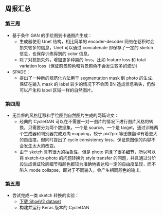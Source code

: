 ## 周报汇总

### 第三周

- 基于条件 GAN 的手绘图到卡通图片生成：
  - 生成器使用 Unet 结构，相比简单的 encoder-decoder 网络在卷积时会损失较多的信息，Unet 可以通过 concatenate 即保存了一定的 sketch 信息，也保存训练得到的 color 信息。
  - 除了对抗损失外，增加更多种类的 loss，比如 feature loss 和  total variation loss（保证前景颜色和背景颜色不会发生较多的波动）
- SPADE：
  - 提出了一种新的规范化方法用于 segmentation mask 到 photo 的生成，保证在输入 mask 的 label 较少的情况下不会因 BN 造成信息丢失，仍然可以产生和 label 区域一样的自然图片。



### 第四周

- 无监督的风格迁移和手绘图到自然图片生成的两篇论文：
  - 经典的 CycleGAN 可以在不需要一对一图片的情况下进行图片风格的转换，只需要分为两个数据集，一个是 source，一个是 target，通过训练两个生成器和判别器完成双向 mapping，较于 pix2pix 等图像翻译有着更大的自由度。但同时提出了 cycle consistency loss，保证原图像的内容不会发生太大的改变。
  - 由于 sketch 具有很大的抽象性，但是 photo 包含了很多细节，所以可以将 sketch-to-photo 的问题转换为 style transfer 的问题，并且通过分阶段生成保证轮廓细节和颜色都较为准确地表达和一定的自由度呈现，而不陷入 mode collapse，即对于不同输入，会产生相同颜色的输出。



### 第五周

- 尝试完成一类 sketch 转换的实验：
  - [下载 ShoeV2 dataset](https://www.eecs.qmul.ac.uk/~qian/Project_cvpr16.html)
  - 构建并运行 Keras 版本的 CycleGAN 

